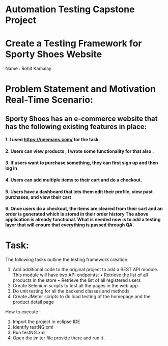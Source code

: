 # Automation Testing Capstone Project
# Create a Testing Framework for Sporty Shoes Website
Name : Rohit Kamalay




# Problem Statement and Motivation Real-Time Scenario:
## Sporty Shoes has an e-commerce website that has the following existing features in place: 
#### 1. I used https://neemans.com/ for the task.
#### 2. Users can view products , I wrote some functionality for that also .
#### 3. If users want to purchase something, they can first sign up and then log in
#### 4. Users can add multiple items to their cart and do a checkout. 
#### 5. Users have a dashboard that lets them edit their profile, view past purchases, and view their cart 
#### 6. Once users do a checkout, the items are cleared from their cart and an order is generated which is stored in their order history The above application is already functional. What is needed now is to add a testing layer that will ensure that everything is passed through QA.

# Task:
The following tasks outline the testing framework creation: 
1. Add additional code to the original project to add a REST API module. This module will have two API endpoints: 
• Retrieve the list of all products in the store 
• Retrieve the list of all registered users
2. Create Selenium scripts to test all the pages in the web app 
3. Do unit testing for all the backend classes and methods
4. Create JMeter scripts to do load testing of the homepage and the product detail page




How to execute :
1.	Import the project in eclipse IDE
2.	Identify testNG.xml
3.	Run testNG.xml
4.	Open the jmiter file provide there and run it .
